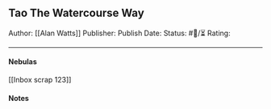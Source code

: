 ## Tao The Watercourse Way

Author: [[Alan Watts]]
Publisher:
Publish Date:
Status: #💫/⏳ 
Rating:

___

#### Nebulas

[[Inbox scrap 123]]

#### Notes

